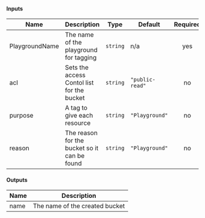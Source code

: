 #### Inputs

| Name | Description | Type | Default | Required |
|------|-------------|------|---------|:--------:|
| PlaygroundName | The name of the playground for tagging | `string` | n/a | yes |
| acl | Sets the access Contol list for the bucket | `string` | `"public-read"` | no |
| purpose | A tag to give each resource | `string` | `"Playground"` | no |
| reason | The reason for the bucket so it can be found | `string` | `"Playground"` | no |

#### Outputs

| Name | Description |
|------|-------------|
| name | The name of the created bucket |

